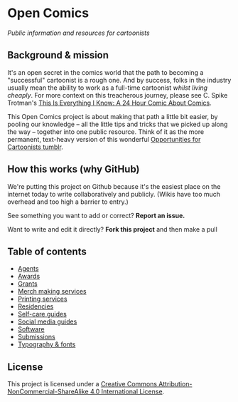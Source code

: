 # Open Comics
*Public information and resources for cartoonists*

## Background & mission

It's an open secret in the comics world that the path to becoming a "successful" cartoonist is a rough one. And by success, folks in the industry usually mean the ability to work as a full-time cartoonist *whilst living cheaply*. For more context on this treacherous journey, please see C. Spike Trotman's [This Is Everything I Know: A 24 Hour Comic About Comics](http://spikedrewthis.tumblr.com/post/64136324548/this-is-everything-i-know-a-24-hour-comic-about).

This Open Comics project is about making that path a little bit easier, by pooling our knowledge – all the little tips and tricks that we picked up along the way – together into one public resource. Think of it as the more permanent, text-heavy version of this wonderful [Opportunities for Cartoonists tumblr](http://comicops.tumblr.com/).

## How this works (why GitHub)

We're putting this project on Github because it's the easiest place on the internet today to write collaboratively and publicly. (Wikis have too much overhead and too high a barrier to entry.)

See something you want to add or correct? **Report an issue.**

Want to write and edit it directly? **Fork this project** and then make a pull

## Table of contents

- [Agents](agents.md)
- [Awards](awards.md)
- [Grants](grands.md)
- [Merch making services](merch.md)
- [Printing services](printing.md)
- [Residencies](residencies.md)
- [Self-care guides](selfcare.md)
- [Social media guides](socialmedia.md)
- [Software](software.md)
- [Submissions](submissions.md)
- [Typography & fonts](typography.md)

## License

This project is licensed under a [Creative Commons Attribution-NonCommercial-ShareAlike 4.0 International License](http://creativecommons.org/licenses/by-nc-sa/4.0/).